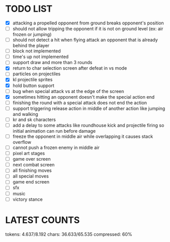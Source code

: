 # TODO LIST

- [x] attacking a propelled opponent from ground breaks opponent's position
- [ ] should not allow tripping the opponent if it is not on ground level (ex: air frozen or jumping)
- [ ] should not detect a hit when flying attack an opponent that is already behind the player
- [ ] block not implemented
- [ ] time's up not implemented
- [ ] support draw and more than 3 rounds
- [x] return to char selection screen after defeat in vs mode
- [ ] particles on projectiles
- [x] kl projectile sprites
- [x] hold button support
- [ ] bug when special attack vs at the edge of the screen
- [x] sometimes hitting an opponent doesn't make the special action end
- [ ] finishing the round with a special attack does not end the action
- [ ] support triggering release action in middle of another action like jumping and walking
- [ ] kr and sk characters
- [ ] add a delay to some attacks like roundhouse kick and projectile firing so initial animation can run before damage
- [ ] freeze the opponent in middle air while overlapping it causes stack overflow
- [ ] cannot push a frozen enemy in middle air
- [ ] pixel art stages
- [ ] game over screen
- [ ] next combat screen
- [ ] all finishing moves
- [ ] all special moves
- [ ] game end screen
- [ ] sfx
- [ ] music
- [ ] victory stance

# LATEST COUNTS
tokens: 4.637/8.192
chars: 36.633/65.535
compressed: 60%